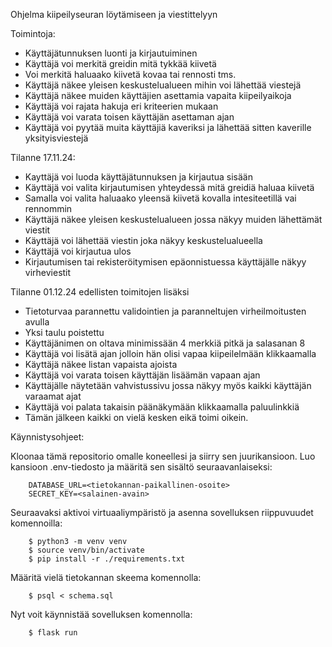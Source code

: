 Ohjelma kiipeilyseuran löytämiseen ja viestittelyyn

Toimintoja:

- Käyttäjätunnuksen luonti ja kirjautuiminen
- Käyttäjä voi merkitä greidin mitä tykkää kiivetä
- Voi merkitä haluaako kiivetä kovaa tai rennosti tms.
- Käyttäjä näkee yleisen keskustelualueen mihin voi lähettää viestejä 
- Käyttäjä näkee muiden käyttäjien asettamia vapaita kiipeilyaikoja
- Käyttäjä voi rajata hakuja eri kriteerien mukaan
- Käyttäjä voi varata toisen käyttäjän asettaman ajan 
- Käyttäjä voi pyytää muita käyttäjiä kaveriksi ja lähettää sitten kaverille yksityisviestejä 


Tilanne 17.11.24:

- Kayttäjä voi luoda käyttäjätunnuksen ja kirjautua sisään
- Käyttäjä voi valita kirjautumisen yhteydessä mitä greidiä haluaa kiivetä
- Samalla voi valita haluaako yleensä kiivetä kovalla intesiteetillä vai rennommin 
- Käyttäjä näkee yleisen keskustelualueen jossa näkyy muiden lähettämät viestit
- Käyttäjä voi lähettää viestin joka näkyy keskustelualueella
- Käyttäjä voi kirjautua ulos
- Kirjautumisen tai rekisteröitymisen epäonnistuessa käyttäjälle näkyy virheviestit

Tilanne 01.12.24 edellisten toimitojen lisäksi

- Tietoturvaa parannettu validointien ja paranneltujen virheilmoitusten avulla
- Yksi taulu poistettu
- Käyttäjänimen on oltava minimissään 4 merkkiä pitkä ja salasanan 8
- Käyttäjä voi lisätä ajan jolloin hän olisi vapaa kiipeilelmään klikkaamalla
- Käyttäjä näkee listan vapaista ajoista 
- Käyttäjä voi varata toisen käyttäjän lisäämän vapaan ajan
- Käyttäjälle näytetään vahvistussivu jossa näkyy myös kaikki käyttäjän varaamat ajat
- Käyttäjä voi palata takaisin päänäkymään klikkaamalla paluulinkkiä
- Tämän jälkeen kaikki on vielä kesken eikä toimi oikein.



Käynnistysohjeet:

Kloonaa tämä repositorio omalle koneellesi ja siirry sen juurikansioon. Luo kansioon .env-tiedosto ja määritä sen sisältö seuraavanlaiseksi:
```
    DATABASE_URL=<tietokannan-paikallinen-osoite>
    SECRET_KEY=<salainen-avain>
```
Seuraavaksi aktivoi virtuaaliympäristö ja asenna sovelluksen riippuvuudet komennoilla:
```
    $ python3 -m venv venv
    $ source venv/bin/activate
    $ pip install -r ./requirements.txt
```
Määritä vielä tietokannan skeema komennolla:
```
    $ psql < schema.sql
```
Nyt voit käynnistää sovelluksen komennolla:
```
    $ flask run
```